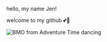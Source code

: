 hello, my name Jen!

welcome to my github 💕🤗

![BMO from Adventure Time dancing](https://res.cloudinary.com/jendowns/image/upload/v1595212216/bmo_jbicn7.gif)

<!--
**jendowns/jendowns** is a ✨ _special_ ✨ repository because its `README.md` (this file) appears on your GitHub profile.

Here are some ideas to get you started:

- 🔭 I’m currently working on ...
- 🌱 I’m currently learning ...
- 👯 I’m looking to collaborate on ...
- 🤔 I’m looking for help with ...
- 💬 Ask me about ...
- 📫 How to reach me: ...
- 😄 Pronouns: ...
- ⚡ Fun fact: ...
-->
